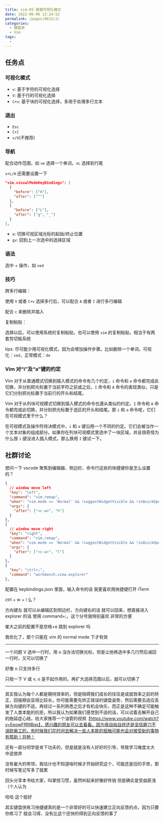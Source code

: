 ```yaml
---
title: vim-05-掌握可视化模式
date: 2022-06-06 22:24:52
permalink: /pages/6631c2/
categories:
  - 键盘侠
  - Vim
tags:
  -
---
```


## 任务点

### 可视化模式

- `v`: 基于字符的可视化选择
- `V`: 基于行的可视化选择
- `C+v`: 基于块的可视化选择，多用于处理多行文本

### 退出

- `Esc`
- `C+[`
- `v/V`(不推荐)

### 导航

配合动作范围，如 `ve` 选择一个单词，`vL` 选择到行尾

`v+L/H` 还需要设置一下

```json
"vim.visualModeKeyBindings": [
  {
    "before": ["H"],
    "after": ["^"]
  },
  {
    "before": ["L"],
    "after": ["g", "_"]
  }
],
```

- `o`: 切换可视区域光标的起始/终止位置
- `gv`: 回到上一次选中的选择区域

### 语法

选中 + 操作，如 `ved`

### 技巧

跨多行编辑：

使用 `V` 或者 `C+v` 选择多行后，可以配合 `A` 或者 `I` 进行多行编辑

配合 `c` 来删除并插入

复制粘贴：

选择以后，可以使用系统的复制粘贴，也可以使用 `vim` 的复制粘贴，相当于有两套剪切板系统

tips: 尽可能少用可视化模式，因为会增加操作步骤。比如删除一个单词，可视化：`ved`，正常模式：`de`

### Vim 对“i”及“a”键的约定

Vim 对于从普通模式切换到插入模式的命令有几个约定，`i` 命令和 `a` 命令都完成此切换，并分别把光标置于当前字符之前或之后，`I` 命令和 `A` 命令的表现类似，只是它们分别把光标置于当前行的开头和结尾。

Vim 对于从列块可视模式切换到插入模式的命令也遵从类似的约定。`I` 命令和 `A` 命令都完成此切换，并分别把光标置于选区的开头和结尾。那 `i` 和 `a` 命令呢，它们在可视模式里干什么？

在可视模式及操作符待决模式中，`i` 和 `a` 键沿用一个不同的约定。它们会被当作一个文本对象的组成部分。如果你在列块可视模式里选中了一块区域，并且很奇怪为什么按 `i` 键没进入插入模式，那么换用 `I` 键试一下。

## 社群讨论

想问一下 vscode 聚焦到编辑器、侧边栏、命令行这些的快捷键你是怎么设置的？

```json
{
  // window move left
  "key": "left",
  "command": "vim.remap",
  "when": "vim.mode == 'Normal' && !suggestWidgetVisible && !inQuickOpen && !panelFocus",
  "args": {
    "after": ["<c-w>", "h"]
  }
},
{
  // window move right
  "key": "right",
  "command": "vim.remap",
  "when": "vim.mode == 'Normal' && !suggestWidgetVisible && !inQuickOpen",
  "args": {
    "after": ["<c-w>", "l"]
  }
},
{
  "key": "ctrl+;",
  "command": "workbench.view.explorer"
},
```

配置在 keybindings.json 里面，输入命令的话 我更喜欢用快捷键打开 iTerm

ctrl + w + l 么？

方向键左 就可以从编辑区到侧边栏，方向键右的话 就可以回来，想直接进入 explorer 的话 使用 command+;，这个分号我特别喜欢 非常的方便

崔大之前的配置不是空格+e 跳到 explorer 吗

我优化了，那个只能在 vim 的 normal mode 下才有效

<hr />

一个问题 V 选中一行时，用 o 没办法切换光标，但是让他再选中多几行然后减回一行时，又可以切换了

好像 o 只支持多行

只按一下 V 或 v, o 是不起作用的，再扩大选择范围以后，就可以切换了

<hr />

其实我认为每个人都是期待效率的，但是阻碍我们成长的往往是成就效率之前的矫正，回报期会显得比较长，你可能需要先矫正错误的键盘姿势，然后需要去适应丢掉方向键的不适，再经过一系列熟悉之后才有机会快乐，而正是这种不确定可能触发了人类本能的抗拒，所以我认为如果我们感觉到不适的话，可以试着去解开自己的拖延症心结，给大家推荐一个油管的视频【https://www.youtube.com/watch?v=EeowFfR9Bqs】，感兴趣的朋友可以去看看。因为我自始自终还是坚信磨刀不误砍柴工的，有时候我们花时间去解决一些人本能的抵触可能也会对接受新的事物有帮助！共勉！

还有一部分同学是肯下功夫的，但是就是没有人好好的引导，导致学习难度太大 中途放弃

没有崔大的带领，我估计也不知道啥时候才开始研究这个，可能还是旧的手势，那时候写笔记写多了就累

回头分享本书给大家，叫掌控习惯，虽然听起来好像好传销  但是确实是受益匪浅（个人认为

哈哈 这个挺好

其实键盘侠练习快捷键真的是一个非常好的可以快速建立正向反馈的点，因为只要你练习了 就会习得，没有比这个还快的得到正向反馈的事了

